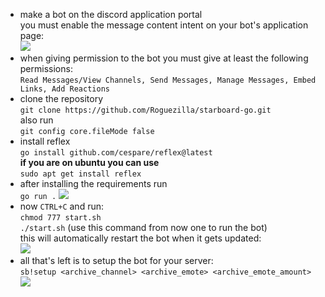 - make a bot on the discord application portal  
you must enable the message content intent on your bot's application page:  
![](https://i.imgur.com/qL2etXv.png)
- when giving permission to the bot you must give at least the following permissions:  
`Read Messages/View Channels, Send Messages, Manage Messages, Embed Links, Add Reactions`
- clone the repository  
`git clone https://github.com/Roguezilla/starboard-go.git`  
also run  
`git config core.fileMode false`
- install reflex  
`go install github.com/cespare/reflex@latest`  
**if you are on ubuntu you can use**  
`sudo apt get install reflex` 
- after installing the requirements run  
`go run .`
![](https://i.imgur.com/hvOfUzT.png)
- now `CTRL+C` and run:  
`chmod 777 start.sh`  
`./start.sh` (use this command from now one to run the bot)  
this will automatically restart the bot when it gets updated:  
![](https://i.imgur.com/FkGXoSU.png)
- all that's left is to setup the bot for your server:  
`sb!setup <archive_channel> <archive_emote> <archive_emote_amount>`
![](https://i.imgur.com/ex6q23f.png)  